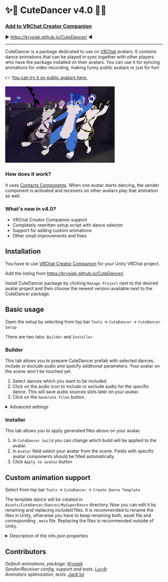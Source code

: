 # ✨🕺 CuteDancer v4.0 🕺✨

### [Add to VRChat Creator Companion](https://krysiek.github.io/CuteDancer/)
▶️ https://krysiek.github.io/CuteDancer/ ◀️

---

CuteDancer is a package dedicated to use on [VRChat](https://hello.vrchat.com/) avatars. It contains dance animations that can be played in sync together with other players who have the package installed on their avatars. You can use it for syncing animations for video recording, making funny public avatars or just for fun!

👉 [You can try it on public avatars here.](https://vrchat.com/home/world/wrld_deb6ff93-c907-4d16-92d0-911758135c70)

![promo anim](docs/images/cutedancer.gif)

### How does it work?

It uses [Contacts Components](https://creators.vrchat.com/avatars/avatar-dynamics/contacts/). When one avatar starts dancing, the sender component is activated and receivers on other avatars play that animation as well.

### What's new in v4.0?

- VRChat Creator Companion support
- Completely rewritten setup script with dance selector
- Support for adding custom animations
- Other small improvements and fixes

## Installation

You have to use [VRChat Creator Companion](https://vcc.docs.vrchat.com/) for your Unity VRChat project.

Add the listing from https://krysiek.github.io/CuteDancer/

Install CuteDancer package by clicking `Manage Project` next to the desired avatar project and then choose the newest version available next to the CuteDancer package.

## Basic usage

Open the setup by selecting from top bar `Tools` -> `CuteDancer` -> `CuteDancer Setup`

There are two tabs: `Builder` and `Installer`.

### Builder

This tab allows you to prepare CuteDancer prefab with selected dances, include or exclude audio and specify additional parameters. Your avatar on the scene won't be touched yet.

1. Select dances which you want to be included.
2. Click on the audio icon to include or exclude audio for the specific dance. This will save audio sources slots later on your avatar.
3. Click on the `Generate files` button.

<details>
<summary>Advanced settings</summary>

- `Name` - You can create multiple builds by changing its name and use them as "presets" on the installer tab.
- `Parameter name` - Name of the parameter used for the dances. If you have problems with non-working animations, stuck poses, etc., you may change it to something unique.
- `Parameter start value` - The minimum numeric value that will be used for the parameter to trigger the dances (e.g., if you set it to 100, it will use 100 for the first dance, 101 for the next, and so on).

</details>

### Installer

This tab allows you to apply generated files above on your avatar.

1. In `CuteDancer build` you can change which build will be applied to the avatar.
2. In `Avatar` field select your avatar from the scene. Fields with specific avatar components should be filled automatically.
3. Click `Apply to avatar` button

## Custom animation support

Select from top bar `Tools` -> `CuteDancer` -> `Create Dance Template`

The template dance will be created in `Assets/CuteDancer/Dances/MySuperDance` directory. Now you can edit it by renaming and replacing included files. It is recommended to rename the files in Unity, otherwise you have to keep renaming both, asset file and corresponding `.meta` file. Replacing the files is recommended outside of Unity.

<details>
<summary>Description of the info.json properties</summary>

- `name` - Used for internal parameters names, should be unique without spaces.
- `displayName` - Used for displaying in Builder and avatar's Action Menu.
- `collection` - Name of a category for the builder.
- `author` - Name of the author of the animation.
- `order` - Display order in the builder.

</details>

## Contributors

_Default animations, package: [Krysiek](https://github.com/Krysiek)  
Sender/Receiver config, support and tests: [Luc4r](https://github.com/Luc4r)  
Animators optimization, tests: [Jack'lul](https://github.com/jacklul)_